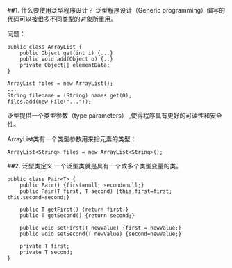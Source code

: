 
##1. 什么要使用泛型程序设计？
泛型程序设计（Generic programming）编写的代码可以被很多不同类型的对象所重用。

问题：

	public class ArrayList {
		public Object get(int i) {...}
		public void add(Object o) {..}
		private Object[] elementData;
	}

	ArrayList files = new ArrayList();
	...
	String filename = (String) names.get(0);
	files.add(new File("..."));


泛型提供一个类型参数（type parameters） ,使得程序具有更好的可读性和安全性。

ArrayList类有一个类型参数用来指元素的类型：

    ArrayList<String> files = new ArrayList<String>();

##2. 泛型类定义
一个泛型类就是具有一个或多个类型变量的类。

    public class Pair<T> {
    	public Pair() {first=null; second=null;}
    	public Pair(T first, T second) {this.first=first; this.second=second;}
    	
    	public T getFirst() {return first;}
    	public T getSecond() {return second;}
    
    	public void setFirst(T newValue) {first = newValue;}
    	public void setSecond(T newValue) {second=newValue;}
    
    	private T first;
    	private T second;
    }







